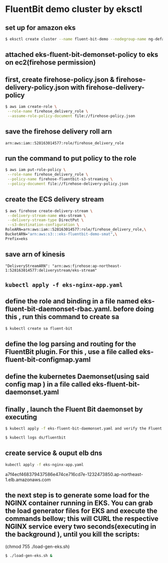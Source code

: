 # FluentBit demo cluster by eksctl

## set up for amazon eks

```bash
$ eksctl create cluster --name fluent-bit-demo --nodegroup-name ng-default --node-type m5.large --nodes 2
```

## attached eks-fluent-bit-demonset-policy to eks on ec2(firehose permission)

## first, create firehose-policy.json & firehose-delivery-policy.json with firehose-delivery-policy

```bash
$ aws iam create-role \
 --role-name firehose_delivery_role \
 --assume-role-policy-document file://firehose-policy.json
```

## save the firehose delivery roll arn

`arn:aws:iam::528163014577:role/firehose_delivery_role`

## run the command to put policy to the role

```bash
$ aws iam put-role-policy \
 --role-name firehose_delivery_role \
 --policy-name firehose-fluentbit-s3-streaming \
 --policy-document file://firehose-delivery-policy.json
```

## create the ECS delivery stream

```bash
$ aws firehose create-delivery-stream \
 --delivery-stream-name eks-stream \
 --delivery-stream-type DirectPut \
 --s3-destination-configuration \
RoleARN=arn:aws:iam::528163014577:role/firehose_delivery_role,\
BucketARN="arn:aws:s3:::eks-fluentbit-demo-smat",\
Prefix=eks
```

## save arn of kinesis

```
"DeliveryStreamARN": "arn:aws:firehose:ap-northeast-1:528163014577:deliverystream/eks-stream"
```

## `kubectl apply -f eks-nginx-app.yaml`

## define the role and binding in a file named eks-fluent-bit-daemonset-rbac.yaml. before doing this , run this command to create sa

```bash
$ kubectl create sa fluent-bit
```

## define the log parsing and routing for the FluentBit plugin. For this , use a file called eks-fluent-bit-configmap.yaml

## define the kubernetes Daemonset(using said config map ) in a file called eks-fluent-bit-daemonset.yaml

## finally , launch the Fluent Bit daemonset by executing

```bash
$ kubectl apply -f eks-fluent-bit-daemonset.yaml and verify the Fluent Bit daemonset by peeking into the logs like so:
```

```bash
$ kubectl logs ds/fluentbit
```

## create service & ouput elb dns

```bash
kubectl apply -f eks-nginx-app.yaml
```

a7f4ecf468379437586e474ce716cd7e-1232473850.ap-northeast-1.elb.amazonaws.com

## the next step is to generate some load for the NGINX container running in EKS. You can grab the load generator files for EKS and execute the commands bellow; this will CURL the respective NGINX service every two seconds(executing in the background ), until you kill the scripts:

(chmod 755 ./load-gen-eks.sh)

```bash
$ ./load-gen-eks.sh &
```
